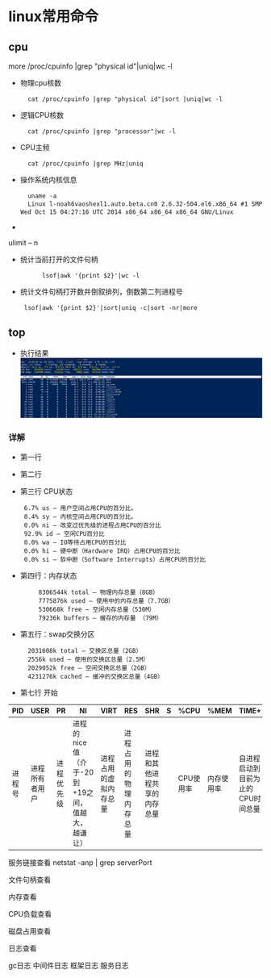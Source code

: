 # linux常用命令


## cpu

more /proc/cpuinfo |grep "physical id"|uniq|wc -l

* 物理cpu核数

        cat /proc/cpuinfo |grep "physical id"|sort |uniq|wc -l
* 逻辑CPU核数

        cat /proc/cpuinfo |grep "processor"|wc -l
* CPU主频

        cat /proc/cpuinfo |grep MHz|uniq
* 操作系统内核信息

        uname -a
        Linux l-noah6vaoshexl1.auto.beta.cn0 2.6.32-504.el6.x86_64 #1 SMP Wed Oct 15 04:27:16 UTC 2014 x86_64 x86_64 x86_64 GNU/Linux

* 

ulimit – n

* 统计当前打开的文件句柄
   
   
            lsof|awk '{print $2}'|wc -l

*  统计文件句柄打开数并倒叙排列，倒数第二列进程号

        lsof|awk '{print $2}'|sort|uniq -c|sort -nr|more

## top

* 执行结果
![image](./img/top-command.png)

### 详解

* 第一行

* 第二行

* 第三行  CPU状态

       6.7% us — 用户空间占用CPU的百分比。
       0.4% sy — 内核空间占用CPU的百分比。
       0.0% ni — 改变过优先级的进程占用CPU的百分比
       92.9% id — 空闲CPU百分比
       0.0% wa — IO等待占用CPU的百分比
       0.0% hi — 硬中断（Hardware IRQ）占用CPU的百分比
       0.0% si — 软中断（Software Interrupts）占用CPU的百分比

* 第四行：内存状态

           8306544k total — 物理内存总量（8GB）
           7775876k used — 使用中的内存总量（7.7GB）
           530668k free — 空闲内存总量（530M）
           79236k buffers — 缓存的内存量 （79M）
           
* 第五行：swap交换分区

        2031608k total — 交换区总量（2GB）
        2556k used — 使用的交换区总量（2.5M）
        2029052k free — 空闲交换区总量（2GB）
        4231276k cached — 缓冲的交换区总量（4GB）
 * 第七行 开始
           
|PID  |USER  |  PR  |  NI  | VIRT |  RES | SHR  |S| %CPU  |%MEM |TIME+ |COMMAND|
|---- |------|------|------|------|------|------|--------------|-------|-----|------|-------|
|进程号|进程所有者用户|进程优先级|  进程的nice值（介于-20 到 +19之间，值越大，越谦让）|进程占用的虚拟内存总量|进程占用的物理内存总量|进程和其他进程共享的内存总量 |     |CPU使用率|内存使用率|自进程启动到目前为止的CPU时间总量|进程所对应的命令行名称，也就是启动的程序名|



服务链接查看
netstat -anp |  grep serverPort

文件句柄查看

内存查看

CPU负载查看

磁盘占用查看

日志查看

gc日志
中间件日志
框架日志
服务日志
